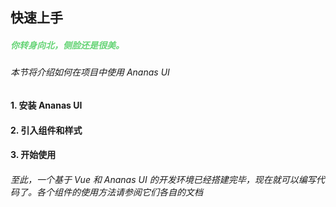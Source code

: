 ## 快速上手
<h5 style="color: #66d476">你转身向北，侧脸还是很美。</h5>

###### 本节将介绍如何在项目中使用 Ananas UI

#### 1. 安装 Ananas UI

<span>
    <highlightjs lang="bash" code="npm install ananas-ui -D">
</span>

#### 2. 引入组件和样式

<span>
    <highlightjs lang="javascript" code="import Ananas from 'ananas-ui'">
</span>

<span>
<highlightjs lang="css" code="import 'ananas-ui/dist/style.css'">
</span>

#### 3. 开始使用
###### 至此，一个基于 Vue 和 Ananas UI 的开发环境已经搭建完毕，现在就可以编写代码了。各个组件的使用方法请参阅它们各自的文档

<!-- 底部导航 -->
<script setup>
    import BottomTabs from '../../../src/components/bottom_tabs.vue'
</script>

<BottomTabs up="Install" down="Tag" />
